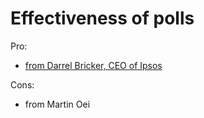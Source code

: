 Effectiveness of polls
======================
Pro:
- [from Darrel Bricker, CEO of Ipsos](https://thetyee.ca/Analysis/2021/09/08/Election-So-Far-Pollster-Lens/)

Cons:
- from Martin Oei
